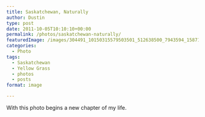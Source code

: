 ```yaml
---
title: Saskatchewan, Naturally
author: Dustin
type: post
date: 2011-10-05T10:10:10+00:00
permalink: /photos/saskatchewan-naturally/
featuredImage: /images/304491_10150315579503501_512638500_7943594_1587170220_n.jpg
categories:
  - Photo
tags:
  - Saskatchewan
  - Yellow Grass
  - photos
  - posts
format: image

---
```

With this photo begins a new chapter of my life.
